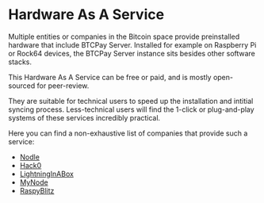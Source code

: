 # Hardware As A Service

Multiple entities or companies in the Bitcoin space provide preinstalled hardware that include BTCPay Server.
Installed for example on Raspberry Pi or Rock64 devices, the BTCPay Server instance sits besides other software stacks.

This Hardware As A Service can be free or paid, and is mostly open-sourced for peer-review.

They are suitable for technical users to speed up the installation and intitial syncing process.
Less-technical users will find the 1-click or plug-and-play systems of these services incredibly practical.

Here you can find a non-exhaustive list of companies that provide such a service:
- [Nodle](https://www.nodl.it/)
- [Hack0](https://www.dglab.com/en/works/hack0/)
- [LightningInABox](https://lightninginabox.co/)
- [MyNode](https://mynodebtc.com/)
- [RaspyBlitz](https://shop.fulmo.org/raspiblitz/)